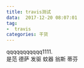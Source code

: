 ```yaml
---
title: travis测试
data:  2017-12-20 08:07:01
tag:
-  travis
categories: 干货
---
```


qqqqqqqqqqq1111.    
是范   德萨  发驱       蚊器   翁斯     蒂芬
